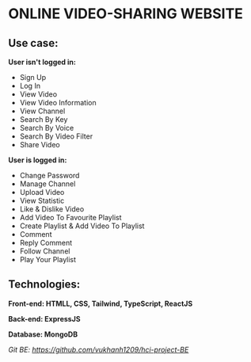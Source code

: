 # ONLINE VIDEO-SHARING WEBSITE
## Use case:
**User isn't logged in:**
- Sign Up
- Log In
- View Video
- View Video Information
- View Channel
- Search By Key
- Search By Voice
- Search By Video Filter
- Share Video

**User is logged in:**
- Change Password
- Manage Channel
- Upload Video
- View Statistic
- Like & Dislike Video
- Add Video To Favourite Playlist
- Create Playlist & Add Video To Playlist
- Comment
- Reply Comment
- Follow Channel
- Play Your Playlist

## Technologies:
**Front-end: HTMLL, CSS, Tailwind, TypeScript, ReactJS**

**Back-end: ExpressJS**

**Database: MongoDB**

*Git BE: https://github.com/vukhanh1209/hci-project-BE*
